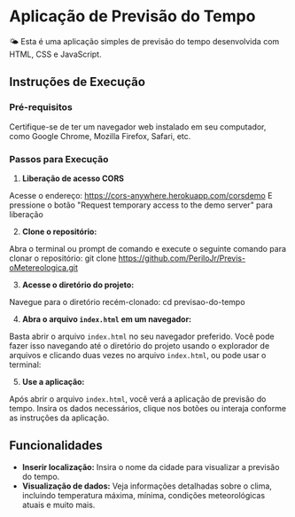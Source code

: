 # Aplicação de Previsão do Tempo

🌤️ Esta é uma aplicação simples de previsão do tempo desenvolvida com HTML, CSS e JavaScript.

## Instruções de Execução

### Pré-requisitos

Certifique-se de ter um navegador web instalado em seu computador, como Google Chrome, Mozilla Firefox, Safari, etc.

### Passos para Execução

1. **Liberação de acesso CORS**

Acesse o endereço: https://cors-anywhere.herokuapp.com/corsdemo
E pressione o botão "Request temporary access to the demo server" para liberação

2. **Clone o repositório:**
   
Abra o terminal ou prompt de comando e execute o seguinte comando para clonar o repositório:
git clone https://github.com/PeriloJr/Previs-oMetereologica.git

3. **Acesse o diretório do projeto:**

Navegue para o diretório recém-clonado:
cd previsao-do-tempo

4. **Abra o arquivo `index.html` em um navegador:**

Basta abrir o arquivo `index.html` no seu navegador preferido. Você pode fazer isso navegando até o diretório do projeto usando o explorador de arquivos e clicando duas vezes no arquivo `index.html`, ou pode usar o terminal:

5. **Use a aplicação:**

Após abrir o arquivo `index.html`, você verá a aplicação de previsão do tempo. Insira os dados necessários, clique nos botões ou interaja conforme as instruções da aplicação.

## Funcionalidades

- **Inserir localização:** Insira o nome da cidade para visualizar a previsão do tempo.
- **Visualização de dados:** Veja informações detalhadas sobre o clima, incluindo temperatura máxima, mínima, condições meteorológicas atuais e muito mais.
